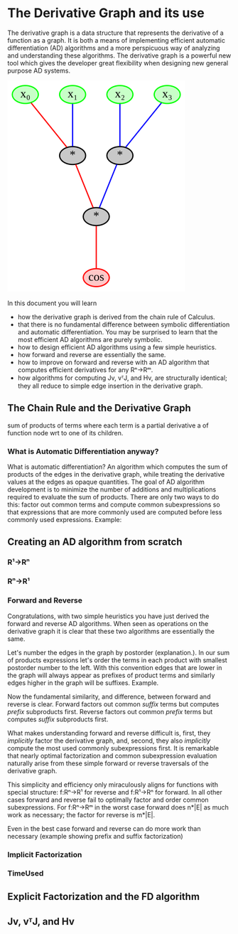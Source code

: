 # The Derivative Graph and its use

The derivative graph is a data structure that represents the derivative of a function as a graph. It is both a means of implementing efficient automatic differentiation (AD) algorithms and a more perspicuous way of analyzing and understanding these algorithms. The derivative graph is a powerful new tool which gives the developer great flexibility when designing new general purpose AD systems.

![title](Forward_binary_tree_bin_path1.svg)

In this document you will learn 
* how the derivative graph is derived from the chain rule of Calculus.
* that there is no fundamental difference between symbolic differentiation and automatic differentiation. You may be surprised to learn that the most efficient AD algorithms are purely symbolic.
* how to design efficient AD algorithms using a few simple heuristics.
* how forward and reverse are essentially the same. 
* how to improve on forward and reverse with an AD algorithm that computes efficient derivatives for any Rⁿ->Rᵐ.
* how algorithms for computing Jv, vᵀJ, and Hv, are structurally identical; they all reduce to simple edge insertion in the derivative graph. 

## The Chain Rule and the Derivative Graph
sum of products of terms where each term is a partial derivative a of function node wrt to one of its children.
### What is Automatic Differentiation anyway?
What is automatic differentiation? An algorithm which computes the sum of products of the edges in the derivative graph, while treating the derivative values at the edges as opaque quantities. The goal of AD algorithm development is to minimize the number of additions and multiplications required to evaluate the sum of products. There are only two ways to do this: factor out common terms and compute common subexpressions so that expressions that are more commonly used are computed before less commonly used expressions. Example:


## Creating an AD algorithm from scratch
###  R¹->Rⁿ

###  Rⁿ->R¹

### Forward and Reverse
Congratulations, with two simple heuristics you have just derived the forward and reverse AD algorithms. When seen as operations on the derivative graph it is clear that these two algorithms are essentially the same. 

Let's number the edges in the graph by postorder (explanation.). In our sum of products expressions let's order the terms in each product with smallest postorder number to the left. With this convention edges that are lower in the graph will always appear as prefixes of product terms and similarly edges higher in the graph will be suffixes. Example.

Now the fundamental similarity, and difference, between forward and reverse is clear. Forward factors out common *suffix* terms but computes *prefix* subproducts first. Reverse factors out common *prefix* terms but computes *suffix* subproducts first.

What makes understanding forward and reverse difficult is, first, they *implicitly* factor the derivative graph, and, second, they also *implicitly* compute the most used commonly subexpressions first. It is remarkable that nearly optimal factorization and common subexpression evaluation naturally arise from these simple forward or reverse traversals of the derivative graph.

This simplicity and efficiency only miraculously aligns for functions with special structure: f:Rⁿ->R¹ for reverse and f:R¹->Rⁿ for forward. In all other cases forward and reverse fail to optimally factor and order common subexpressions. For f:Rⁿ->Rᵐ in the worst case forward does n*|E| as much work as necessary; the factor for reverse is m*|E|.

Even in the best case forward and reverse can do more work than necessary (example showing prefix and suffix factorization)


### Implicit Factorization
### TimeUsed

## Explicit Factorization and the FD algorithm

## Jv, vᵀJ, and Hv


